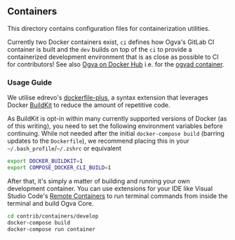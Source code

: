 ## Containers

This directory contains configuration files for containerization utilities.

Currently two Docker containers exist, `ci` defines how Ogva's GitLab CI container is built and the `dev` builds on top of the `ci` to provide a containerized development environment that is as close as possible to CI for contributors! See also [Ogva on Docker Hub](https://hub.docker.com/u/dashpay) i.e. for the [ogvad container](https://hub.docker.com/r/dashpay/dashd).

### Usage Guide

We utilise edrevo's [dockerfile-plus](https://github.com/edrevo/dockerfile-plus), a syntax extension that
leverages Docker [BuildKit](https://docs.docker.com/develop/develop-images/build_enhancements/) to reduce
the amount of repetitive code.

As BuildKit is opt-in within many currently supported versions of Docker (as of this writing), you need to
set the following environment variables before continuing. While not needed after the initial `docker-compose build`
(barring updates to the `Dockerfile`), we recommend placing this in your `~/.bash_profile`/`~/.zshrc` or equivalent

```bash
export DOCKER_BUILDKIT=1
export COMPOSE_DOCKER_CLI_BUILD=1
```

After that, it's simply a matter of building and running your own development container. You can use extensions
for your IDE like Visual Studio Code's [Remote Containers](https://code.visualstudio.com/docs/remote/containers)
to run terminal commands from inside the terminal and build Ogva Core.

```bash
cd contrib/containers/develop
docker-compose build
docker-compose run container
```
